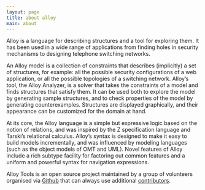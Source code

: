 ```yaml
---
layout: page
title: about alloy
main: about
---
```


Alloy is a language for describing structures and a tool for exploring them. It has been used in a wide range 
of applications from finding holes in security mechanisms to designing telephone switching networks.

An Alloy model is a collection of constraints that describes (implicitly) a set of structures, for example: 
all the possible security configurations of a web application, or all the possible topologies of a switching 
network. Alloy’s tool, the Alloy Analyzer, is a solver that takes the constraints of a model and finds 
structures that satisfy them. It can be used both to explore the model by generating sample structures, and 
to check properties of the model by generating counterexamples. Structures are displayed graphically, and 
their appearance can be customized for the domain at hand.

At its core, the Alloy language is a simple but expressive logic based on the notion of relations, and was 
inspired by the Z specification language and Tarski’s relational calculus. Alloy’s syntax is designed to make 
it easy to build models incrementally, and was influenced by modeling languages (such as the object models of 
OMT and UML). Novel features of Alloy include a rich subtype facility for factoring out common features and 
a uniform and powerful syntax for navigation expressions.

Alloy Tools is an open source project maintained by a group of volunteers organised via 
[Github](https://github.com/AlloyTools) that can always use additional [contributors](https://github.com/AlloyTools/org.alloytools.alloy/blob/master/CONTRIBUTING.md).

